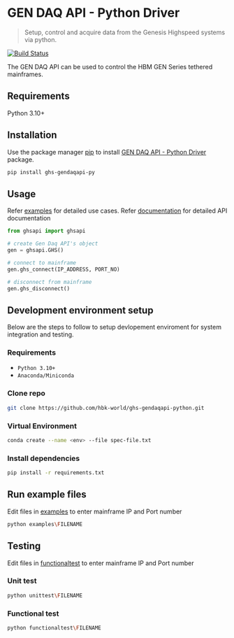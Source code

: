 # GEN DAQ API - Python Driver
> Setup, control and acquire data from the Genesis Highspeed systems via python.

[![Build Status](https://dev.azure.com/GenesisHighSpeed/GHS%20ESW/_apis/build/status/hbk-world.ghs-gendaqapi-python?branchName=main)](https://dev.azure.com/GenesisHighSpeed/GHS%20ESW/_build/latest?definitionId=117&branchName=main)

The GEN DAQ API can be used to control the HBM GEN Series tethered mainframes.

## Requirements

Python 3.10+

## Installation

Use the package manager [pip](https://pip.pypa.io/en/stable/) to install [GEN DAQ API - Python Driver](https://pypi.org/project/ghs-gendaqapi-py/) package.

```bash
pip install ghs-gendaqapi-py
```

## Usage

Refer [examples](./examples) for detailed use cases. 
Refer [documentation](https://hbk-world.github.io/ghs-gendaqapi-python/html/index.html) for detailed API documentation

```python
from ghsapi import ghsapi

# create Gen Daq API's object
gen = ghsapi.GHS()

# connect to mainframe
gen.ghs_connect(IP_ADDRESS, PORT_NO)

# disconnect from mainframe
gen.ghs_disconnect()
```

## Development environment setup

Below are the steps to follow to setup devlopement enviroment for system integration and testing.

### Requirements

- `Python 3.10+`
- `Anaconda/Miniconda`

### Clone repo

```bash
git clone https://github.com/hbk-world/ghs-gendaqapi-python.git
```

### Virtual Environment

```bash
conda create --name <env> --file spec-file.txt
```

### Install dependencies

```bash
pip install -r requirements.txt
```

## Run example files

Edit files in [examples](./examples) to enter mainframe IP and Port number

```bash
python examples\FILENAME
```

## Testing

Edit files in [functionaltest](./functionaltest) to enter mainframe IP and Port number

### Unit test

```bash
python unittest\FILENAME
```

### Functional test

```bash
python functionaltest\FILENAME
```
